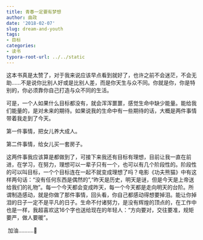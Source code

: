 ```yaml
---
title: 青春一定要有梦想
author: 曲政
date: '2018-02-07'
slug: dream-and-youth
tags:
- 目标
categories:
- 读书
typora-root-url: ../../static
---
```


这本书真是太赞了，对于我来说应该早点看到就好了，也许之前不会迷茫，不会无助......不是说你比别人好或是比别人差，而是你天生与众不同。你就是你，你是特别的，你必须靠你自己打造与众不同的生活。

可是，一个人如果什么目标都没有，就会浑浑噩噩，感觉生命中缺少能量。能给我们能量的，是对未来的期待。如果说我的生命中有一些期待的话，大概是两件事情带着我走到了今天。

第一件事情，把女儿养大成人。

第二件事情，给女儿买一套房子。

这两件事我应该算是都做到了，可接下来我还有目标有理想，目前让我一直在前进，在学习，在努力，理想可以一辈子只有一个，也可以有几个阶段性的。阶段性的可以叫目标，一个个目标连在一起不就变成理想了吗？电影《功夫熊猫》中有这样两句话：“没有任何东西是偶然的”,“昨天是历史，明天是谜，但是今天是上帝送给我们的礼物”。每一个今天都会变成昨天，每一个今天都是走向明天的台阶。所谓制造感动，就是你做了那件事情，回头看，你自己都感动得想要掉泪。能让你掉泪的日子一定不是平凡的日子。生命不付诸努力，是没有辉煌的顶点的，在工作中也是一样，我超喜欢这16个字也送给现在的年轻人：“方向要对，交往要准，规矩要严，做人要暖”。

​                  加油..........💪